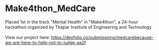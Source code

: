 # Make4thon_MedCare
Placed 1st in the track "Mental Health" in "Make4thon", a 24-hour hackathon organized by Thapar Institute of Engineering and Technology </br></br>
View our project here: https://devfolio.co/submissions/medcarebecause-we-are-here-to-help-not-to-judge-aa2f
